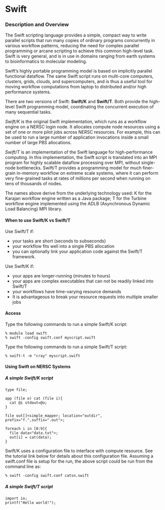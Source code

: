 # Swift

### Description and Overview

The Swift scripting language provides a simple, compact way to write parallel scripts that run many copies of ordinary programs concurrently in various workflow patterns, reducing the need for complex parallel programming or arcane scripting to achieve this common high-level task. Swift is very general, and is in use in domains ranging from earth systems to bioinformatics to molecular modeling.

Swift’s highly portable programming model is based on implicitly parallel functional dataflow. The same Swift script runs on multi-core computers, clusters, grids, clouds, and supercomputers, and is thus a useful tool for moving workflow computations from laptop to distributed and/or high performance systems. 

There are two versions of Swift: **Swift/K** and **Swift/T**. Both provide the high-level Swift programming model, coordinating the concurrent execution of many sequential tasks.

_Swift/K_ is the original Swift implementation, which runs as a workflow engine on a NERSC login node. It allocates compute node resources using a set of one or more pilot jobs across NERSC resources.  For example, this can be used to run a large number of  application invocations inside a small number of large PBS allocations. 

_Swift/T_ is an implementation of the Swift language for high-performance computing. In this implementation, the Swift script is translated into an MPI program for highly scalable dataflow processing over MPI, without single-node bottlenecks. Swift/T provides a programming model for much finer-grain in-memory workflow on extreme scale systems, where it can perform very fine-grained tasks at rates of millions per second when running on tens of thousands of nodes.

The names above derive from the underlying technology used: K for the Karajan workflow engine written as a Java package; T for the Turbine workflow engine implemented using the ADLB (Asynchronous Dynamic Load Balancing) MPI library.

#### When to use Swift/K vs Swift/T
Use Swift/T if:
* your tasks are short (seconds to subseconds)
* your workflow fits well into a single PBS allocation
* you can optionally link your application code against the Swift/T framework.
 
Use Swift/K if:
* your apps are longer-running (minutes to hours)
* your apps are complex executables that can not be readily linked into Swift/T
* your workflows have time-varying resource demands
* It is advantageous to break your resource requests into multiple smaller jobs

#### Access
Type the following commands to run a simple Swift/K script:
```
% module load swift
% swift -config swift.conf myscript.swift
```
Type the following commands to run a simple Swift/T script:
```
% swift-t -m "cray" myscript.swift
```
#### Using Swift on NERSC Systems

##### A simple Swift/K script
```
type file;

app (file o) cat (file i){
  cat @i stdout=@o;
}

file out[]<simple_mapper; location="outdir", prefix="f.",suffix=".out">;

foreach i in [0:9]{
  file data<"data.txt">;
  out[i] = cat(data);
}
```
Swift/K uses a configuration file to interface with compute resource. See the tutorial link below for details about this configuration file. Assuming a swift.conf file is setup for the run, the above script could be run from the command line as:

```
% swift -config swift.conf catsn.swift
```

##### A simple Swift/T script
```
import io;
printf("Hello world!");
```
